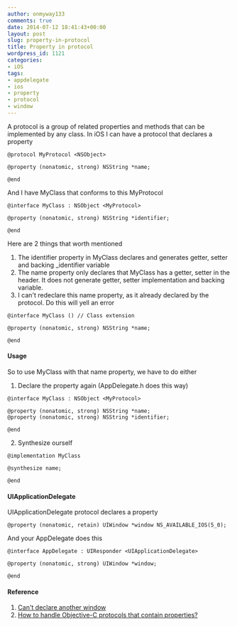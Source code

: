 ```yaml
---
author: onmyway133
comments: true
date: 2014-07-12 18:41:43+00:00
layout: post
slug: property-in-protocol
title: Property in protocol
wordpress_id: 1121
categories:
- iOS
tags:
- appdelegate
- ios
- property
- protocol
- window
---
```


A protocol is a group of related properties and methods that can be implemented by any class. In iOS I can have a protocol that declares a property

```objc
@protocol MyProtocol <NSObject>

@property (nonatomic, strong) NSString *name;

@end
```

<!-- more -->


And I have MyClass that conforms to this MyProtocol

```objc
@interface MyClass : NSObject <MyProtocol>

@property (nonatomic, strong) NSString *identifier;

@end
```

Here are 2 things that worth mentioned
1. The identifier property in MyClass declares and generates getter, setter and backing _identifier variable
2. The name property only declares that MyClass has a getter, setter in the header. It does not generate getter, setter implementation and backing variable.
3. I can't redeclare this name property, as it already declared by the protocol. Do this will yell an error

```objc
@interface MyClass () // Class extension

@property (nonatomic, strong) NSString *name;

@end
```



#### Usage


So to use MyClass with that name property, we have to do either
1. Declare the property again (AppDelegate.h does this way)

```objc
@interface MyClass : NSObject <MyProtocol>

@property (nonatomic, strong) NSString *name;
@property (nonatomic, strong) NSString *identifier;

@end
```

2. Synthesize ourself
```objc
@implementation MyClass

@synthesize name;

@end
```



#### UIApplicationDelegate


UIApplicationDelegate protocol declares a property

```objc
@property (nonatomic, retain) UIWindow *window NS_AVAILABLE_IOS(5_0);
```

And your AppDelegate does this

```objc
@interface AppDelegate : UIResponder <UIApplicationDelegate>

@property (nonatomic, strong) UIWindow *window;

@end
```



#### Reference


1. [Can't declare another window](http://stackoverflow.com/questions/24715715/cant-declare-another-window/24715954#24715954)
2. [How to handle Objective-C protocols that contain properties?](http://stackoverflow.com/a/844785/1418457)
